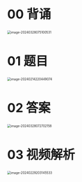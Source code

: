 # 00 背诵

<img src="https://cvp.oss-cn-shanghai.aliyuncs.com/picgo/202403280751619.png" alt="image-20240328075100531" style="zoom:50%;" />



# 01 题目

<img src="https://cvp.oss-cn-shanghai.aliyuncs.com/picgo/202402142204185.png" alt="image-20240214220449074" style="zoom:50%;" />



# 02 答案

<img src="https://cvp.oss-cn-shanghai.aliyuncs.com/picgo/202403280727241.png" alt="image-20240328072702158" style="zoom:50%;" />



# 03 视频解析

<img src="https://cvp.oss-cn-shanghai.aliyuncs.com/picgo/202402292031794.png" alt="image-20240229203145533" style="zoom:50%;" />